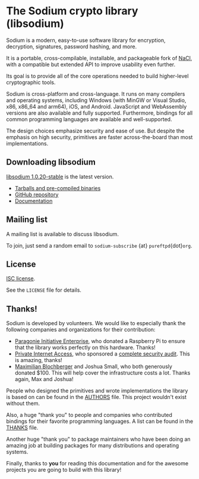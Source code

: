 # The Sodium crypto library (libsodium)

Sodium is a modern, easy-to-use software library for encryption, decryption, signatures, password hashing, and more.

It is a portable, cross-compilable, installable, and packageable fork of [NaCl](http://nacl.cr.yp.to/), with a compatible but extended API to improve usability even further.

Its goal is to provide all of the core operations needed to build higher-level cryptographic tools.

Sodium is cross-platform and cross-language. It runs on many compilers and operating systems, including Windows (with MinGW or Visual Studio, x86, x86_64 and arm64), iOS, and Android. JavaScript and WebAssembly versions are also available and fully supported. Furthermore, bindings for all common programming languages are available and well-supported.

The design choices emphasize security and ease of use. But despite the emphasis on high security, primitives are faster across-the-board than most implementations.

## Downloading libsodium

[libsodium 1.0.20-stable](https://download.libsodium.org/libsodium/releases/) is the latest version.

- [Tarballs and pre-compiled binaries](https://download.libsodium.org/libsodium/releases/)
- [GitHub repository](https://github.com/jedisct1/libsodium)
- [Documentation](https://doc.libsodium.org)

## Mailing list

A mailing list is available to discuss libsodium.

To join, just send a random email to `sodium-subscribe` {at} `pureftpd`{dot}`org`.

## License

[ISC license](https://en.wikipedia.org/wiki/ISC_license).

See the `LICENSE` file for details.

## Thanks\!

Sodium is developed by volunteers. We would like to especially thank the following companies and organizations for their contribution:

- [Paragonie Initiative Enterprise](https://paragonie.com/), who donated a Raspberry Pi to ensure that the library works perfectly on this hardware. Thanks\!
- [Private Internet Access](https://www.privateinternetaccess.com), who sponsored a [complete security audit](https://www.privateinternetaccess.com/blog/libsodium-audit-results/). This is amazing, thanks\!
- [Maximilian Blochberger](https://github.com/blochberger) and Joshua Small, who both generously donated $100. This will help cover the infrastructure costs a lot. Thanks again, Max and Joshua\!

People who designed the primitives and wrote implementations the library is based on can be found in the [AUTHORS](https://raw.githubusercontent.com/jedisct1/libsodium/master/AUTHORS) file. This project wouldn't exist without them.

Also, a huge "thank you" to people and companies who contributed bindings for their favorite programming languages. A list can be found in the [THANKS](https://raw.githubusercontent.com/jedisct1/libsodium/master/THANKS) file.

Another huge "thank you" to package maintainers who have been doing an amazing job at building packages for many distributions and operating systems.

Finally, thanks to **you** for reading this documentation and for the awesome projects you are going to build with this library\!
